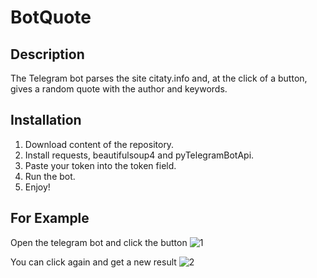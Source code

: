 # BotQuote

## Description
The Telegram bot parses the site citaty.info and, at the click of a button, gives a random quote with the author and keywords.

## Installation
1. Download content of the repository.
2. Install requests, beautifulsoup4 and pyTelegramBotApi.
3. Paste your token into the token field.
4. Run the bot.
5. Enjoy!


## For Example
Open the telegram bot and click the button
![1](https://user-images.githubusercontent.com/103140669/197401250-79e92f8d-8d31-45d9-95fc-04bda1cea400.PNG)

You can click again and get a new result
![2](https://user-images.githubusercontent.com/103140669/197401347-670e4d04-a7cf-486d-9a8a-afd6c3c92d01.PNG)
